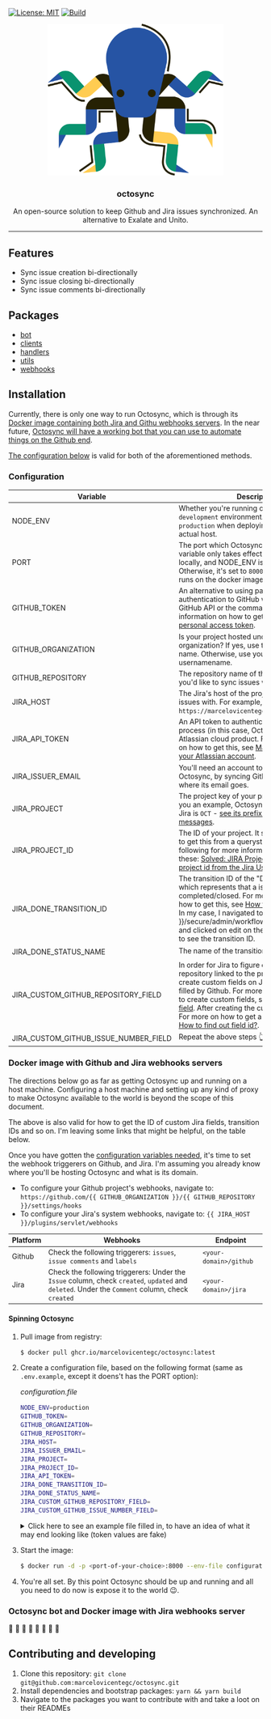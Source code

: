 [![License: MIT](https://img.shields.io/github/license/marcelovicentegc/octosync)](LICENSE)
[![Build](https://github.com/marcelovicentegc/octosync/actions/workflows/build.yml/badge.svg)](https://github.com/marcelovicentegc/octosync/actions/workflows/build.yml)

<p align="center">
  <img alt="octosync logo" src="https://raw.githubusercontent.com/marcelovicentegc/octosync/main/assets/octosync.png" height="300" />
  <h3 align="center">octosync</h3>
  <p align="center">An open-source solution to keep Github and Jira issues synchronized. An alternative to Exalate and Unito.</p>
</p>

---

## Features

- Sync issue creation bi-directionally
- Sync issue closing bi-directionally
- Sync issue comments bi-directionally

## Packages

- [bot](https://github.com/marcelovicentegc/octosync/tree/main/packages/bot)
- [clients](https://github.com/marcelovicentegc/octosync/tree/main/packages/clients)
- [handlers](https://github.com/marcelovicentegc/octosync/tree/main/packages/handlers)
- [utils](https://github.com/marcelovicentegc/octosync/tree/main/packages/utils)
- [webhooks](https://github.com/marcelovicentegc/octosync/tree/main/packages/webhooks)

## Installation

Currently, there is only one way to run Octosync, which is through its [Docker image containing both Jira and Githu webhooks servers](#docker-image-with-github-and-jira-webhooks-servers). In the near future, [Octosync will have a working bot that you can use to automate things on the Github end](#octosync-bot-and-docker-image-with-jira-webhooks-server).

[The configuration below](#configuration) is valid for both of the aforementioned methods.

### Configuration

| Variable                              | Description                                                                                                                                                                                                                                                                                                                                                                                                                                                                                                                                          | Defaults to   |
| ------------------------------------- | ---------------------------------------------------------------------------------------------------------------------------------------------------------------------------------------------------------------------------------------------------------------------------------------------------------------------------------------------------------------------------------------------------------------------------------------------------------------------------------------------------------------------------------------------------- | ------------- |
| NODE_ENV                              | Whether you're running on a `production` or `development` environment. Set this to `production` when deploying Octosync to an actual host.                                                                                                                                                                                                                                                                                                                                                                                                           | `development` |
| PORT                                  | The port which Octosync should run. This variable only takes effect when developing locally, and NODE_ENV is set to `development`. Otherwise, it's set to `8000`, which is the port it runs on the docker image.                                                                                                                                                                                                                                                                                                                                     | `8000`        |
| GITHUB_TOKEN                          | An alternative to using passwords for authentication to GitHub when using the GitHub API or the command line. For more information on how to get this, see [Creating a personal access token](https://docs.github.com/en/github/authenticating-to-github/creating-a-personal-access-token).                                                                                                                                                                                                                                                          | -             |
| GITHUB_ORGANIZATION                   | Is your project hosted under your organization? If yes, use the organization name. Otherwise, use your Github usernamename.                                                                                                                                                                                                                                                                                                                                                                                                                          | -             |
| GITHUB_REPOSITORY                     | The repository name of the repository which you'd like to sync issues with.                                                                                                                                                                                                                                                                                                                                                                                                                                                                          | -             |
| JIRA_HOST                             | The Jira's host of the project you'd like to sync issues with. For example, mine is `https://marcelovicentegc.atlassian.net/`.                                                                                                                                                                                                                                                                                                                                                                                                                       | -             |
| JIRA_API_TOKEN                        | An API token to authenticate a script or other process (in this case, Octosync) with an Atlassian cloud product. For more information on how to get this, see [Manage API tokens for your Atlassian account](https://support.atlassian.com/atlassian-account/docs/manage-api-tokens-for-your-atlassian-account/).                                                                                                                                                                                                                                    | -             |
| JIRA_ISSUER_EMAIL                     | You'll need an account to act in name of Octosync, by syncing Github events. This is where its email goes.                                                                                                                                                                                                                                                                                                                                                                                                                                           | -             |
| JIRA_PROJECT                          | The project key of your project on Jira. To give you an example, Octosync's project key on Jira is `OCT` - [see its prefix on the Github messages](https://github.com/marcelovicentegc/octosync/issues?q=is%3Aissue+is%3Aclosed).                                                                                                                                                                                                                                                                                                                    | -             |
| JIRA_PROJECT_ID                       | The ID of your project. It sucks, but you'll need to get this from a querystring on Jira. See the following for more information on how to get these: [Solved: JIRA Project ID](https://community.atlassian.com/t5/Jira-questions/JIRA-Project-ID/qaq-p/193094), [How to get project id from the Jira User Interface](https://confluence.atlassian.com/jirakb/how-to-get-project-id-from-the-jira-user-interface-827341414.html).                                                                                                                    | -             |
| JIRA_DONE_TRANSITION_ID               | The transition ID of the "Done", or the state which represents that a issue is completed/closed. For more information on how to get this, see [How to find transition ID?](https://community.atlassian.com/t5/Jira-questions/How-to-fine-transition-ID-of-JIRA/qaq-p/1207483#:~:text=Go%20to%20you%20Project%20Workflow,see%20transition%20id's%20for%20transitions.). In my case, I navigated to {{ JIRA_HOST }}/secure/admin/workflows/ListWorkflows.jspa and clicked on edit on the transition I needed to see the transition ID.                 | -             |
| JIRA_DONE_STATUS_NAME                 | The name of the transition above 👆.                                                                                                                                                                                                                                                                                                                                                                                                                                                                                                                 | -             |
| JIRA_CUSTOM_GITHUB_REPOSITORY_FIELD   | In order for Jira to figure out what is the repository linked to the project. We need to create custom fields on Jira, which will be filled by Github. For more information on how to create custom fields, see: [Create a custom field](https://support.atlassian.com/jira-cloud-administration/docs/create-a-custom-field). After creating the custom field, get its ID. For more on how to get a custom field ID, see: [How to find out field id?](https://community.atlassian.com/t5/Jira-Core-questions/How-to-find-out-field-id/qaq-p/140555). | -             |
| JIRA_CUSTOM_GITHUB_ISSUE_NUMBER_FIELD | Repeat the above steps 👆.                                                                                                                                                                                                                                                                                                                                                                                                                                                                                                                           | -             |

### Docker image with Github and Jira webhooks servers

The directions below go as far as getting Octosync up and running on a host machine. Configuring a host machine and setting up any kind of proxy to make Octosync available to the world is beyond the scope of this document.

The above is also valid for how to get the ID of custom Jira fields, transition IDs and so on. I'm leaving some links that might be helpful, on the table below.

Once you have gotten the [configuration variables needed](#configuration), it's time to set the webhook triggerers on Github, and Jira. I'm assuming you already know where you'll be hosting Octosync and what is its domain.

- To configure your Github project's webhooks, navigate to: `https://github.com/{{ GITHUB_ORGANIZATION }}/{{ GITHUB_REPOSITORY }}/settings/hooks`
- To configure your Jira's system webhooks, navigate to: `{{ JIRA_HOST }}/plugins/servlet/webhooks`

| Platform | Webhooks                                                                                                                                        | Endpoint               |
| -------- | ----------------------------------------------------------------------------------------------------------------------------------------------- | ---------------------- |
| Github   | Check the following triggerers: `issues`, `issue comments` and `labels`                                                                         | `<your-domain>/github` |
| Jira     | Check the following triggerers: Under the `Issue` column, check `created`, `updated` and `deleted`. Under the `Comment` column, check `created` | `<your-domain>/jira`   |

#### Spinning Octosync

1.  Pull image from registry:
    ```bash
    $ docker pull ghcr.io/marcelovicentegc/octosync:latest
    ```
2.  Create a configuration file, based on the following format (same as `.env.example`, except it doens't has the PORT option):

    _configuration.file_

    ```bash
    NODE_ENV=production
    GITHUB_TOKEN=
    GITHUB_ORGANIZATION=
    GITHUB_REPOSITORY=
    JIRA_HOST=
    JIRA_ISSUER_EMAIL=
    JIRA_PROJECT=
    JIRA_PROJECT_ID=
    JIRA_API_TOKEN=
    JIRA_DONE_TRANSITION_ID=
    JIRA_DONE_STATUS_NAME=
    JIRA_CUSTOM_GITHUB_REPOSITORY_FIELD=
    JIRA_CUSTOM_GITHUB_ISSUE_NUMBER_FIELD=
    ```

      <details>
      <summary>Click here to see an example file filled in, to have an idea of what it may end looking like (token values are fake)</summary>

          NODE_ENV=production
          GITHUB_TOKEN=ZmFrZURhdGE
          GITHUB_ORGANIZATION=marcelovicentegc
          GITHUB_REPOSITORY=octosync
          JIRA_HOST=https://marcelovicentegc.atlassian.net
          JIRA_ISSUER_EMAIL=marcelovicentegc@pm.me
          JIRA_PROJECT=OCT
          JIRA_PROJECT_ID=10043
          JIRA_API_TOKEN=bW9yZUZha2VEYXRh
          JIRA_DONE_TRANSITION_ID=44
          JIRA_DONE_STATUS_NAME=Done
          JIRA_CUSTOM_GITHUB_REPOSITORY_FIELD=10035
          JIRA_CUSTOM_GITHUB_ISSUE_NUMBER_FIELD=10036

      </details>

3.  Start the image:
    ```bash
    $ docker run -d -p <port-of-your-choice>:8000 --env-file configuration.file ghcr.io/marcelovicentegc/octosync
    ```
4.  You're all set. By this point Octosync should be up and running and all you need to do now is expose it to the world 😉.

### Octosync bot and Docker image with Jira webhooks server

🚧 🚧 🚧 🚧 🚧 🚧 🚧 🚧

## Contributing and developing

1. Clone this repository: `git clone git@github.com:marcelovicentegc/octosync.git`
2. Install dependencies and bootstrap packages: `yarn && yarn build`
3. Navigate to the packages you want to contribute with and take a loot on their READMEs

